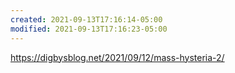 ```yaml
---
created: 2021-09-13T17:16:14-05:00
modified: 2021-09-13T17:16:23-05:00
---
```


https://digbysblog.net/2021/09/12/mass-hysteria-2/

